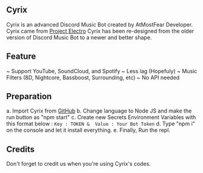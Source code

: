 ## Cyrix
Cyrix is an advanced Discord Music Bot created by AtMostFear Developer. Cyrix came from [Project Electro](https://sites.google.com/view/atmostfeardevelopersite/project/project-electro)
Cyrix has been re-designed from the older version of Discord Music Bot to a newer and better shape.

## Feature
~ Support YouTube, SoundCloud, and Spotify
~ Less lag (Hopefuly)
~ Music Filters (8D, Nightcore, Bassboost, Surrounding, etc)
~ No API needed

## Preparation
a. Import Cyrix from [GitHub](https://github.com/RayZenYTBE/Discord-AdvancedMusicBot/)
b. Change language to Node JS and make the run button as "npm start"
c. Create new Secrets Environment Variables with this format below :
`Key : TOKEN & 
Value : Your Bot Token`
d. Type "npm i" on the console and let it install everything.
e. Finally, Run the repl.

## Credits
Don't forget to credit us when you're using Cyrix's codes. 
